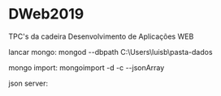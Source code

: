 # DWeb2019
TPC's da cadeira Desenvolvimento de Aplicações WEB




lancar mongo: mongod --dbpath C:\Users\luisb\pasta-dados

mongo import: mongoimport -d <nome db> -c <nome collection> --jsonArray <nome ficheiro>

json server: 


